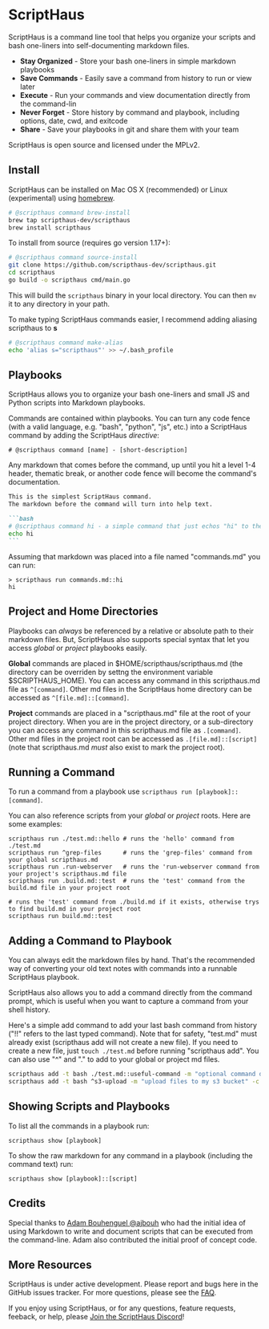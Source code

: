  # ScriptHaus

ScriptHaus is a command line tool that helps you organize your scripts and bash one-liners
into self-documenting markdown files.

* **Stay Organized** - Store your bash one-liners in simple markdown playbooks
* **Save Commands** - Easily save a command from history to run or view later
* **Execute** - Run your commands and view documentation directly from the command-lin
* **Never Forget** - Store history by command and playbook, including options, date, cwd, and exitcode
* **Share** - Save your playbooks in git and share them with your team

ScriptHaus is open source and licensed under the MPLv2.

## Install

ScriptHaus can be installed on Mac OS X (recommended) or Linux (experimental)
using [homebrew](https://brew.sh).

```bash
# @scripthaus command brew-install
brew tap scripthaus-dev/scripthaus
brew install scripthaus
```

To install from source (requires go version 1.17+):

```bash
# @scripthaus command source-install
git clone https://github.com/scripthaus-dev/scripthaus.git
cd scripthaus
go build -o scripthaus cmd/main.go
```

This will build the `scripthaus` binary in your local directory.  You can then `mv` it to any directory in your path.

To make typing ScriptHaus commands easier, I recommend adding aliasing scripthaus to **s**

```bash
# @scripthaus command make-alias
echo 'alias s="scripthaus"' >> ~/.bash_profile
```

## Playbooks

ScriptHaus allows you to organize your bash one-liners and small JS and Python scripts into Markdown playbooks.

Commands are contained within playbooks.  You can turn any code fence (with a valid language, e.g. "bash", "python", "js", etc.)
into a ScriptHaus command by adding the ScriptHaus *directive*:

```
# @scripthaus command [name] - [short-description]
```

Any markdown that comes before the command, up until you hit a level 1-4 header, thematic break, or another code fence will
become the command's documentation.

````markdown
This is the simplest ScriptHaus command.
The markdown before the command will turn into help text.

```bash
# @scripthaus command hi - a simple command that just echos "hi" to the console
echo hi
```
````

Assuming that markdown was placed into a file named "commands.md" you can run:
```
> scripthaus run commands.md::hi
hi
```

## Project and Home Directories

Playbooks can *always* be referenced by a relative or absolute path to their markdown files.
But, ScriptHaus also supports special syntax that let you access *global*
or *project* playbooks easily.

**Global** commands are placed in $HOME/scripthaus/scripthaus.md (the directory can be overriden
by settng the environment variable $SCRIPTHAUS_HOME).  You can access any command in this
scripthaus.md file as `^[command]`.  Other md files in the ScriptHaus home directory can
be accessed as `^[file.md]::[command]`.

**Project** commands are placed in a "scripthaus.md" file at the root
of your project directory.  When you are in the project directory, or
a sub-directory you can access any command in this scripthaus.md file
as `.[command]`.  Other md files in the project root can be accessed as
`.[file.md]::[script]` (note that scripthaus.md *must* also exist to
mark the project root).

## Running a Command

To run a command from a playbook use `scripthaus run [playbook]::[command]`.

You can also reference scripts from your *global* or *project* roots.  Here are some examples:

```
scripthaus run ./test.md::hello # runs the 'hello' command from ./test.md
scripthaus run ^grep-files      # runs the 'grep-files' command from your global scripthaus.md
scripthaus run .run-webserver   # runs the 'run-webserver command from your project's scripthaus.md file
scripthaus run .build.md::test  # runs the 'test' command from the build.md file in your project root

# runs the 'test' command from ./build.md if it exists, otherwise trys to find build.md in your project root
scripthaus run build.md::test
```

## Adding a Command to Playbook

You can always edit the markdown files by hand.  That's the recommended way of converting your old text notes with commands
into a runnable ScriptHaus playbook.

ScriptHaus also allows you to add a command directly from the command prompt, which is useful when you want to capture a
command from your shell history.

Here's a simple add command to add your last bash command from history ("!!" refers to the last typed command).
Note that for safety, "test.md" must already exist (scripthaus add will not create a new file).  If you need to
create a new file, just `touch ./test.md` before running "scripthaus add".  You can also use "^" and "." to add
to your global or project md files.

```bash
scripthaus add -t bash ./test.md::useful-command -m "optional command description" -c "!!"
scripthaus add -t bash ^s3-upload -m "upload files to my s3 bucket" -c "!!"
```

## Showing Scripts and Playbooks

To list all the commands in a playbook run:

```
scripthaus show [playbook]
```

To show the raw markdown for any command in a playbook (including the command text) run:

```
scripthaus show [playbook]::[script]
```

## Credits

Special thanks to [Adam Bouhenguel @ajbouh](https://github.com/ajbouh) who had the initial idea of 
using Markdown to write and document scripts that can be executed from the command-line.
Adam also contributed the initial proof of concept code.

## More Resources

ScriptHaus is under active development. Please report and bugs here in the GitHub issues tracker.
For more questions, please see the [FAQ](./FAQ.md).

If you enjoy using ScriptHaus, or for any questions, feature requests, feeback,
or help, please [Join the ScriptHaus Discord](https://discord.gg/XfvZ334gwU)!

